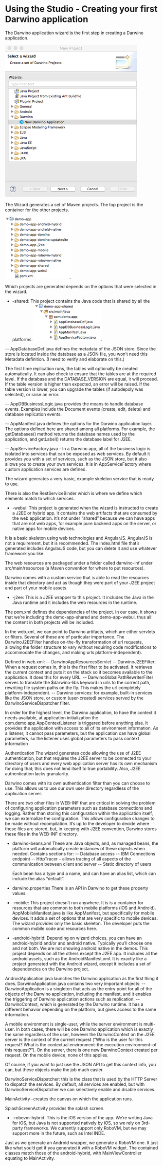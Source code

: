 Using the Studio - Creating your first Darwino application
==========================================================

The Darwino application wizard is the first step in creating a Darwino application.

![](<select-wizard.png>)

The Wizard generates a set of Maven projects. The top project is the container for the other projects.

![](<demo-app.png>)

Which projects are generated depends on the options that were selected in the wizard.

- -shared: This project contains the Java code that is shared by all the platforms. 
![](<shared-contents.png>)

 -- AppDatabaseDef.java defines the metadata of the JSON store. Since the store is located inside the database as a JSON file, you won’t need this Metadata definition. (I need to verify and elaborate on this.)

 The first time replication runs, the tables will optionally be created automatically. It can also check to ensure that the tables are at the required level. If the database and the DATABASE_VERSION are equal, it will proceed. If the table version is higher than expected, an error will be raised. If the table version is lower, you can upgrade the tables (if autodepoly was selected), or raise an error.

 -- AppDBBusinessLogic.java provides the means to handle database events. Examples include the Document events (create, edit, delete) and database replication events.

 -- AppManifest.java defines the options for the Darwino application layer. The options defined here are shared among all platforms. For example, the getDatabases() method returns the database names used by the application, and getLabel() returns the database label for J2EE.

 -- AppServiceFactory.java - In a Darwino app, all of the business logic is isolated into services that can be exposed as web services. By default it provides you with a set of services, such as the JSON store, but it also allows you to create your own services. It is in AppServiceFactory where custom application services are defined.
 
 The wizard generates a very basic, example skeleton service that is ready to use.
 
 There is also the RestServiceBinder which is where we define which elements match to which services.

- -webui: This project is generated when the wizard is instructed to create a J2EE or hybrid app. It contains the web artifacts that are consumed by the web application. It’s not under “shared” because we can have apps that are not web apps, for example pure backend apps on the server, or native apps for mobile devices.
 
 It is a basic skeleton using web technologies and AngularJS. AngularJS is not a requirement, but it is recommended. The index.html file that’s generated includes AngularJS code, but you can delete it and use whatever framework you like.
 
 The web resources are packaged under a folder called darwino-inf under src/main/resources (a Maven convention for where to put resources). 
 
 Darwino comes with a custom service that is able to read the resources inside that directory and act as though they were part of your J2EE project and part of your mobile assets.

- -j2ee: This is a J2EE wrapper to this project. It includes the Java in the Java runtime and it includes the web resources in the runtime.
 
 The pom.xml defines the dependencies of the project. In our case, it shows that we’re including the demo-app-shared and demo-app-webui, thus all the content in both projects will be included.
 
 In the web.xml, we can point to Darwino artifacts, which are either servlets or filters. Several of these are of particular importance. The DarwinoJ2EEFilter handles on-the-fly transformation of url requests, allowing the folder structure to vary without requiring code modifications to accommodate the changes, and making urls platform-independent).
 
 Defined in web.xml:
-- DarwinoAppResourcesServlet
-- DarwinoJ2EEFilter: When a request comes in, this is the first filter to be activated. It retrieves the current context and puts it on the stack so it becomes available to the application. It does this for every URL.
-- DarwinoGlobalPathRewriterFilter serves to translate the $darwino-libs keyword in urls to the correct path, rewriting file system paths on the fly. This makes the url completely platform-independent.
-- Darwino services: for example, built-in services like the JSON store, or custom (user-created) services served by the DarwinoServiceDispatcher filter.
 
 In order for the highest level, the Darwino application, to have the context it needs available, at application initialization the com.demo.app.AppContextListener is triggered before anything else. It provides the application with access to all of its environment information. As a listener, it cannot pass parameters, but the application can have global parameters, so the listener uses global parameters to pass context information
 
 Authentication
The wizard generates code allowing the use of J2EE authentication, but that requires the J2EE server to be connected to your directory of users and every web application server has its own mechanism for doing that; this does not lend itself to true portability. Also, J2EE authentication lacks granularity.

 Darwino comes with its own authentication filter than you can choose to use. This allows us to use our own user directory regardless of the application server.
 
 There are two other files in WEB-INF that are critical in solving the problem of configuring application parameters such as database connections and logging. Rather than storing this configuration within the application itself, we can externalize the configuration. This allows configuration changes to be made without recompilation. It’s up to the developer to decide where these files are stored, but, in keeping with J2EE convention, Darwino stores these files in the WEB-INF directory.
 
 - darwino-beans.xml
  These are Java objects, and, as managed beans, the platform will automatically create instances of these objects when needed.
  Contains sections for:
  -- Database access
  -- IBM Connections endpoint
  -- HttpTracer – allows tracing of all aspects of the communication between client and server
  -- Static directory of users
   
   Each bean has a type and a name, and can have an alias list, which can include the alias “default”. 
 
 - darwino.properties
 There is an API in Darwino to get these property values.

- -mobile: This project doesn’t run anywhere. It is is a container for resources that are common to both mobile platforms (iOS and Android).
AppMobileManifest.java is like AppManifest, but specifically for mobile devices. It adds a set of options that are very specific to mobile devices. The wizard provides only the basic skeleton. The developer puts the common mobile code and resources here.

- -android-hybrid: Depending on wizard choices, you can have an android-hybrid and/or and android native. Typically you’ll choose one and not both. We are not showing android native in the demos.
This project depends on all the others except the J2EE app. It includes all the android assets, such as the AndroidManifest.xml. It is exactly like a project generated with the Android wizard, except it includes a set of dependencies on the Darwino project.

 AndroidApplication.java launches the Darwino application as the first thing it does.
 DarwinoApplication.java contains two very important objects:
-- DarwinoApplication is a singleton that acts as the entry point for all of the objects of the Darwino application, including the manifest, and it enables the triggering of Darwino application actions such as replication.
-- DarwinoContext, which is generated by the Darwino runtime. It has a different behavior depending on the platform, but gives access to the same information.
 
 A mobile environment is single-user, while the server environment is multi-user. In both cases, there will be one Darwino application which is exactly the same regardless of the user, however the DarwinoContext on the J2EE server is the context of the current request (“Who is the user for this request? What is the contextual environment–the execution environment–of this request?”). On the server, there is one new DarwinoContext created per request. On the mobile device, none of this applies.
 
 Of course, if you want to just use the JSON API to get this context info, you can, but these objects make the job much easier.
 
 DarwinoServiceDispatcher: this is the class that is used by the HTTP Server to dispatch the services. By default, all services are enabled, but with DarwinoServiceDispatcher we can selectively enable and disable services.
 
 MainActivity –creates the canvas on which the application runs.
 
 SplashScreenActivity provides the splash screen.

- -robovm-hybrid: This is the iOS version of the app.
We’re writing Java for iOS, but Java is not supported natively by iOS, so we rely on 3rd-party frameworks. We currently support only RoboVM, but we may support more in the future, such as Intel INDE.
 
 Just as we generate an Android wrapper, we generate a RoboVM one. It just like what you’d get if you generated it with a RoboVM widget. The contained classes match those of the android-hybrid, with MainViewController equating to MainActivity.
